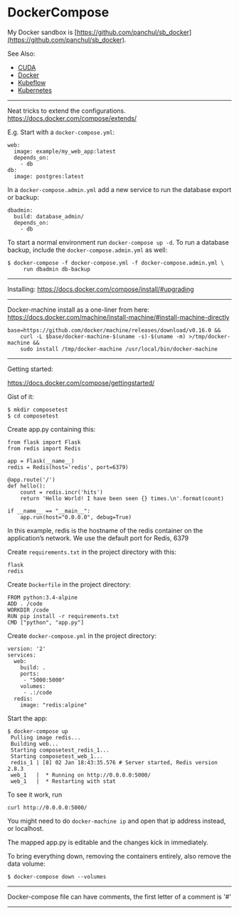 # DockerCompose

My Docker sandbox is [https://github.com/panchul/sb_docker](https://github.com/panchul/sb_docker).

See Also:

  - [CUDA](CUDA.md)
  - [Docker](Docker.md)
  - [Kubeflow](Kubeflow.md)
  - [Kubernetes](Kuernetes.md)

---

Neat tricks to extend the configurations.
https://docs.docker.com/compose/extends/

E.g. Start with a `docker-compose.yml`:
     
    web:
      image: example/my_web_app:latest
      depends_on:
        - db
    db:
      image: postgres:latest
     
In a `docker-compose.admin.yml` add a new service to run the database export or backup:
     
    dbadmin:
      build: database_admin/
      depends_on:
        - db
     
To start a normal environment run `docker-compose up -d`. To run a database backup,
include the `docker-compose.admin.yml` as well:
     
    $ docker-compose -f docker-compose.yml -f docker-compose.admin.yml \
         run dbadmin db-backup

---

Installing:
https://docs.docker.com/compose/install/#upgrading

---

Docker-machine install as a one-liner from here:
https://docs.docker.com/machine/install-machine/#install-machine-directly

    base=https://github.com/docker/machine/releases/download/v0.16.0 &&
        curl -L $base/docker-machine-$(uname -s)-$(uname -m) >/tmp/docker-machine &&
        sudo install /tmp/docker-machine /usr/local/bin/docker-machine

---

Getting started:

https://docs.docker.com/compose/gettingstarted/

Gist of it:

    $ mkdir composetest
    $ cd composetest

Create app.py containing this:

    from flask import Flask
    from redis import Redis
    
    app = Flask(__name__)
    redis = Redis(host='redis', port=6379)
    
    @app.route('/')
    def hello():
        count = redis.incr('hits')
        return 'Hello World! I have been seen {} times.\n'.format(count)
    
    if __name__ == "__main__":
        app.run(host="0.0.0.0", debug=True)
        
In this example, redis is the hostname of the redis container on the application’s network. We use the default port for Redis, 6379



Create ```requirements.txt``` in the project directory with this:

    flask
    redis

Create ```Dockerfile``` in the project directory:

    FROM python:3.4-alpine
    ADD . /code
    WORKDIR /code
    RUN pip install -r requirements.txt
    CMD ["python", "app.py"]

Create ```docker-compose.yml``` in the project directory:

    version: '2'
    services:
      web:
        build: .
        ports:
         - "5000:5000"
        volumes:
         - .:/code
      redis:
        image: "redis:alpine"
        
Start the app:

    $ docker-compose up
     Pulling image redis...
     Building web...
     Starting composetest_redis_1...
     Starting composetest_web_1...
     redis_1 | [8] 02 Jan 18:43:35.576 # Server started, Redis version 2.8.3
     web_1   |  * Running on http://0.0.0.0:5000/
     web_1   |  * Restarting with stat
        
        
To see it work, run

    curl http://0.0.0.0:5000/

You might need to do ```docker-machine ip``` and open that ip address instead, or localhost.
      
The mapped app.py is editable and the changes kick in immediately.
        
To bring everything down, removing the containers entirely, also remove the data volume:

    $ docker-compose down --volumes

---

Docker-compose file can have comments, the first letter of a comment is '#'

---
        